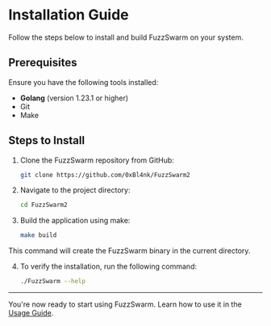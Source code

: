 # Installation Guide

Follow the steps below to install and build FuzzSwarm on your system.

## Prerequisites

Ensure you have the following tools installed:

- **Golang** (version 1.23.1 or higher)
- Git
- Make

## Steps to Install

1. Clone the FuzzSwarm repository from GitHub:
   ```bash
   git clone https://github.com/0xBl4nk/FuzzSwarm2
   ```
2. Navigate to the project directory:
   ```bash
   cd FuzzSwarm2
   ```
3. Build the application using make:
   ```bash
   make build
   ```
This command will create the FuzzSwarm binary in the current directory.

4. To verify the installation, run the following command:
   ```bash
   ./FuzzSwarm --help
   ```

---

You're now ready to start using FuzzSwarm. Learn how to use it in the [Usage Guide](Usage/overview.md).